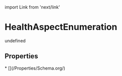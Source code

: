 import Link from 'next/link'
# HealthAspectEnumeration

undefined

## Properties

<Grid>
* [](/Properties/Schema.org/)

</Grid>

